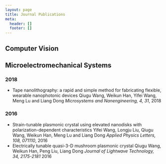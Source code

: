 ```yaml
---
layout: page
title: Journal Publications
meta:
  header: []
  footer: []
---
```


## Computer Vision

## Microelectromechanical Systems

### 2018

* Tape nanolithography: a rapid and simple method for fabricating flexible, wearable nanophotonic devices
  Qiugu Wang, Weikun Han, Yifei Wang, Meng Lu and Liang Dong
  *Microsystems and Nanengineering, 4, 31*, 2018

### 2016

* Strain-tunable plasmonic crystal using elevated nanodisks with polarization-dependent characteristics
  Yifei Wang, Longju Liu, Qiugu Wang, Weikun Han, Meng Lu and Liang Dong
  *Applied Physics Letters, 108, 071110*, 2016
* Electrically tunable quasi-3-D mushroom plasmonic crystal
  Qiugu Wang, Weikun Han, Peng Liu, Liang Dong 
  *Journal of Lightwave Technology, 34, 2175-2181* 2016


